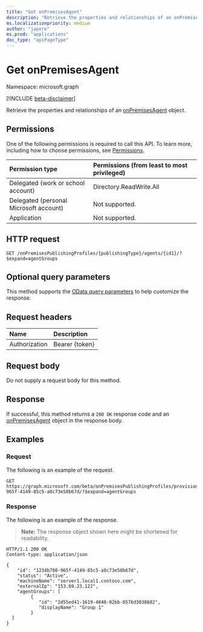 ```yaml
---
title: "Get onPremisesAgent"
description: "Retrieve the properties and relationships of an onPremisesAgent object."
ms.localizationpriority: medium
author: "japere"
ms.prod: "applications"
doc_type: "apiPageType"
---
```


# Get onPremisesAgent

Namespace: microsoft.graph

[!INCLUDE [beta-disclaimer](../../includes/beta-disclaimer.md)]

Retrieve the properties and relationships of an [onPremisesAgent](../resources/onpremisesagent.md) object.

## Permissions

One of the following permissions is required to call this API. To learn more, including how to choose permissions, see [Permissions](/graph/permissions-reference).

| Permission type                        | Permissions (from least to most privileged) |
|:--------------------------------------|:---------------------------------------------------------|
| Delegated (work or school account)     | Directory.ReadWrite.All |
| Delegated (personal Microsoft account) | Not supported. |
| Application                            | Not supported. |

## HTTP request

<!-- { "blockType": "ignored" } -->

```http
GET /onPremisesPublishingProfiles/{publishingType}/agents/{id1}/?$expand=agentGroups
```

## Optional query parameters

This method supports the [OData query parameters](/graph/query-parameters) to help customize the response.

## Request headers

| Name      |Description|
|:----------|:----------|
| Authorization | Bearer {token} |

## Request body

Do not supply a request body for this method.

## Response

If successful, this method returns a `200 OK` response code and an [onPremisesAgent](../resources/onpremisesagent.md) object in the response body.

## Examples

### Request

The following is an example of the request.

<!-- {
  "blockType": "request",
  "name": "get_onpremisesagent"
}-->

```msgraph-interactive
GET https://graph.microsoft.com/beta/onPremisesPublishingProfiles/provisioning/agents/1234b780-965f-4149-85c5-a8c73e58b67d/?$expand=agentGroups
```
### Response


The following is an example of the response.

> **Note:** The response object shown here might be shortened for readability.

<!-- {
  "blockType": "response",
  "truncated": true,
  "@odata.type": "microsoft.graph.onPremisesAgent"
} -->

```http
HTTP/1.1 200 OK
Content-type: application/json

{
    "id": "1234b780-965f-4149-85c5-a8c73e58b67d",
    "status": "Active",
    "machineName": "server1.local1.contoso.com",
    "externalIp": "153.69.23.122",
    "agentGroups": [
         {
            "id": "2d55ed41-1619-4848-92bb-0576d3038682",
            "displayName": "Group 1"
         }
  ]
}
```

<!-- uuid: 16cd6b66-4b1a-43a1-adaf-3a886856ed98
2019-02-04 14:57:30 UTC -->
<!-- {
  "type": "#page.annotation",
  "description": "Get onPremisesAgent",
  "keywords": "",
  "section": "documentation",
  "tocPath": ""
}-->




